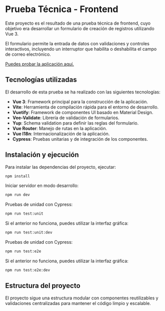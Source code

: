 # Prueba Técnica - Frontend

Este proyecto es el resultado de una prueba técnica de frontend, cuyo objetivo era desarrollar un formulario de creación de registros utilizando Vue 3.

El formulario permite la entrada de datos con validaciones y controles interactivos, incluyendo un interruptor que habilita o deshabilita el campo de correo electrónico.

[Puedes probar la aplicación aquí.](https://pt-front-end-cells-ia-git-main-kender-mendozas-projects.vercel.app)

## Tecnologías utilizadas

El desarrollo de esta prueba se ha realizado con las siguientes tecnologías:

- **Vue 3**: Framework principal para la construcción de la aplicación.
- **Vite**: Herramienta de compilación rápida para el entorno de desarrollo.
- **Vuetify**: Framework de componentes UI basado en Material Design.
- **Vee-Validate**: Librería de validación de formularios.
- **Yup**: Schema validation para definir las reglas del formulario.
- **Vue Router**: Manejo de rutas en la aplicación.
- **Vue I18n**: Internacionalización de la aplicación.
- **Cypress**: Pruebas unitarias y de integración de los componentes.

## Instalación y ejecución

Para instalar las dependencias del proyecto, ejecutar:
```sh
npm install
```

Iniciar servidor en modo desarrollo:
```sh
npm run dev
```

Pruebas de unidad con Cypress:
```sh
npm run test:unit
```
Si el anterior no funciona, puedes utilizar la interfaz gráfica:
```sh
npm run test:unit:dev
```

Pruebas de unidad con Cypress:
```sh
npm run test:e2e
```

Si el anterior no funciona, puedes utilizar la interfaz gráfica:
```sh
npm run test:e2e:dev
```

## Estructura del proyecto

El proyecto sigue una estructura modular con componentes reutilizables y validaciones centralizadas para mantener el código limpio y escalable.